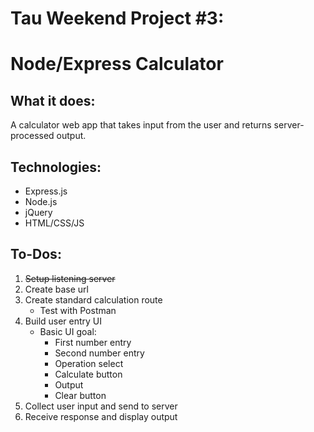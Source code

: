 Tau Weekend Project #3:
=======================
Node/Express Calculator
=======================
What it does:
-------------
A calculator web app that takes input from the user and returns server-processed output.

Technologies:
-------------
* Express.js
* Node.js
* jQuery
* HTML/CSS/JS

To-Dos:
-------
1. ~~Setup listening server~~
2. Create base url
3. Create standard calculation route
    * Test with Postman
4. Build user entry UI
    * Basic UI goal:
        * First number entry
        * Second number entry
        * Operation select
        * Calculate button
        * Output
        * Clear button
5. Collect user input and send to server
6. Receive response and display output
